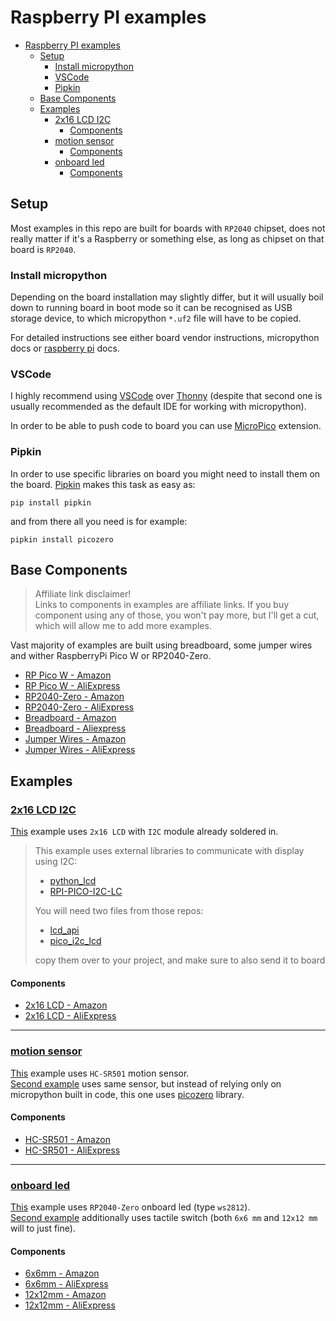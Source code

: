 # Raspberry PI examples

- [Raspberry PI examples](#raspberry-pi-examples)
  - [Setup](#setup)
    - [Install micropython](#install-micropython)
    - [VSCode](#vscode)
    - [Pipkin](#pipkin)
  - [Base Components](#base-components)
  - [Examples](#examples)
    - [2x16 LCD I2C](#2x16-lcd-i2c)
      - [Components](#components)
    - [motion sensor](#motion-sensor)
      - [Components](#components-1)
    - [onboard led](#onboard-led)
      - [Components](#components-2)

## Setup

Most examples in this repo are built for boards with `RP2040` chipset, does not really matter if it's a Raspberry or something else, as long as chipset on that board is `RP2040`.

### Install micropython

Depending on the board installation may slightly differ, but it will usually boil down to running board in boot mode so it can be recognised as USB storage device, to which micropython `*.uf2` file will have to be copied.  

For detailed instructions see either board vendor instructions, micropython docs or [raspberry pi](https://www.raspberrypi.com/documentation/microcontrollers/micropython.html) docs.

### VSCode

I highly recommend using [VSCode](https://code.visualstudio.com/) over [Thonny](https://thonny.org/) (despite that second one is usually recommended as the default IDE for working with micropython).

In order to be able to push code to board you can use [MicroPico](https://marketplace.visualstudio.com/items?itemName=paulober.pico-w-go) extension.

### Pipkin

In order to use specific libraries on board you might need to install them on the board.
[Pipkin](https://pypi.org/project/pipkin/) makes this task as easy as:

```shell
pip install pipkin
```

and from there all you need is for example:

```shell
pipkin install picozero
```

## Base Components

> Affiliate link disclaimer!  
> Links to components in examples are affiliate links. If you buy component using any of those, you won't pay more, but I'll get a cut, which will allow me to add more examples.

Vast majority of examples are built using breadboard, some jumper wires and wither RaspberryPi Pico W or RP2040-Zero.

- [RP Pico W - Amazon](https://amzn.to/47xPdUn)
- [RP Pico W - AliExpress](https://s.click.aliexpress.com/e/_DdLnsb9)
- [RP2040-Zero - Amazon](https://amzn.to/3T4GuEL)
- [RP2040-Zero - AliExpress](https://s.click.aliexpress.com/e/_DFgT0A3)
- [Breadboard - Amazon](https://amzn.to/3T40MOB)
- [Breadboard - Aliexpress](https://s.click.aliexpress.com/e/_DdgjI0R)
- [Jumper Wires - Amazon](https://amzn.to/3uEfdPm)
- [Jumper Wires - AliExpress](https://s.click.aliexpress.com/e/_DmMPHxt)

## Examples

### [2x16 LCD I2C](./2x16_lcd_i2c/)

[This](./2x16_lcd_i2c/main.py) example uses `2x16 LCD` with `I2C` module already soldered in.

> This example uses external libraries to communicate with display using I2C:
>
> - [python_lcd](https://github.com/dhylands/python_lcd)
> - [RPI-PICO-I2C-LC](https://github.com/T-622/RPI-PICO-I2C-LCD)
>
> You will need two files from those repos:
>
> - [lcd_api](https://github.com/dhylands/python_lcd/blob/master/lcd/lcd_api.py)
> - [pico_i2c_lcd](https://github.com/T-622/RPI-PICO-I2C-LCD/blob/main/pico_i2c_lcd.py)
>
> copy them over to your project, and make sure to also send it to board

#### Components

- [2x16 LCD - Amazon](https://amzn.to/3Rw1CTn)
- [2x16 LCD - AliExpress](https://s.click.aliexpress.com/e/_DFjEm4n)

---

### [motion sensor](./motion_sensor/)

[This](./motion_sensor/machine.py) example uses `HC-SR501` motion sensor.  
[Second example](./motion_sensor/picozero.py) uses same sensor, but instead of relying only on micropython built in code, this one uses [picozero](https://picozero.readthedocs.io/en/latest/api.html) library.

#### Components

- [HC-SR501 - Amazon](https://amzn.to/49VN6LF)
- [HC-SR501 - AliExpress](https://s.click.aliexpress.com/e/_DdMvH6X)

---

### [onboard led](./onboard_led/)

[This](./onboard_led/main.py) example uses `RP2040-Zero` onboard led (type `ws2812`).  
[Second example](./onboard_led/with_button.py) additionally uses tactile switch (both `6x6 mm` and `12x12 mm` will to just fine).

#### Components

- [6x6mm - Amazon](https://amzn.to/40ZcyM2)
- [6x6mm - AliExpress](https://s.click.aliexpress.com/e/_DDdD25t)
- [12x12mm - Amazon](https://amzn.to/3uBck1R)
- [12x12mm - AliExpress](https://s.click.aliexpress.com/e/_DBB46B5)